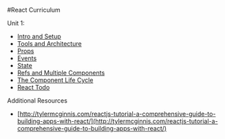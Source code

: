 #React Curriculum

Unit 1:

 * [Intro and Setup](01-intro-and-setup.md)
 * [Tools and Architecture](02-tools-and-architecture.md)
 * [Props](03-props.md)
 * [Events](04-react-events.md)
 * [State](05-state.md)
 * [Refs and Multiple Components](06-refs-and-multiple-components.md)
 * [The Component Life Cycle](/07-component-life-cycle.md)
 * [React Todo](08-assessment-react-todo.md)
 
Additional Resources

 * [http://tylermcginnis.com/reactjs-tutorial-a-comprehensive-guide-to-building-apps-with-react/](http://tylermcginnis.com/reactjs-tutorial-a-comprehensive-guide-to-building-apps-with-react/)